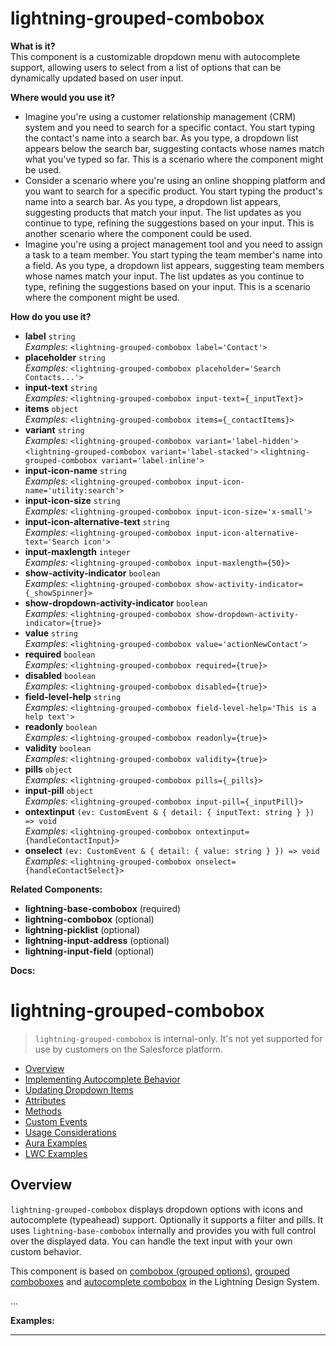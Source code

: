 # lightning-grouped-combobox

**What is it?**  
This component is a customizable dropdown menu with autocomplete support, allowing users to select from a list of options that can be dynamically updated based on user input.

**Where would you use it?**
- Imagine you're using a customer relationship management (CRM) system and you need to search for a specific contact. You start typing the contact's name into a search bar. As you type, a dropdown list appears below the search bar, suggesting contacts whose names match what you've typed so far. This is a scenario where the <lightning-grouped-combobox> component might be used.
- Consider a scenario where you're using an online shopping platform and you want to search for a specific product. You start typing the product's name into a search bar. As you type, a dropdown list appears, suggesting products that match your input. The list updates as you continue to type, refining the suggestions based on your input. This is another scenario where the <lightning-grouped-combobox> component could be used.
- Imagine you're using a project management tool and you need to assign a task to a team member. You start typing the team member's name into a field. As you type, a dropdown list appears, suggesting team members whose names match your input. The list updates as you continue to type, refining the suggestions based on your input. This is a scenario where the <lightning-grouped-combobox> component might be used.

**How do you use it?**
- **label** `string`  
  _Examples:_
    `<lightning-grouped-combobox label='Contact'>`
- **placeholder** `string`  
  _Examples:_
    `<lightning-grouped-combobox placeholder='Search Contacts...'>`
- **input-text** `string`  
  _Examples:_
    `<lightning-grouped-combobox input-text={_inputText}>`
- **items** `object`  
  _Examples:_
    `<lightning-grouped-combobox items={_contactItems}>`
- **variant** `string`  
  _Examples:_
    `<lightning-grouped-combobox variant='label-hidden'>`
    `<lightning-grouped-combobox variant='label-stacked'>`
    `<lightning-grouped-combobox variant='label-inline'>`
- **input-icon-name** `string`  
  _Examples:_
    `<lightning-grouped-combobox input-icon-name='utility:search'>`
- **input-icon-size** `string`  
  _Examples:_
    `<lightning-grouped-combobox input-icon-size='x-small'>`
- **input-icon-alternative-text** `string`  
  _Examples:_
    `<lightning-grouped-combobox input-icon-alternative-text='Search icon'>`
- **input-maxlength** `integer`  
  _Examples:_
    `<lightning-grouped-combobox input-maxlength={50}>`
- **show-activity-indicator** `boolean`  
  _Examples:_
    `<lightning-grouped-combobox show-activity-indicator={_showSpinner}>`
- **show-dropdown-activity-indicator** `boolean`  
  _Examples:_
    `<lightning-grouped-combobox show-dropdown-activity-indicator={true}>`
- **value** `string`  
  _Examples:_
    `<lightning-grouped-combobox value='actionNewContact'>`
- **required** `boolean`  
  _Examples:_
    `<lightning-grouped-combobox required={true}>`
- **disabled** `boolean`  
  _Examples:_
    `<lightning-grouped-combobox disabled={true}>`
- **field-level-help** `string`  
  _Examples:_
    `<lightning-grouped-combobox field-level-help='This is a help text'>`
- **readonly** `boolean`  
  _Examples:_
    `<lightning-grouped-combobox readonly={true}>`
- **validity** `boolean`  
  _Examples:_
    `<lightning-grouped-combobox validity={true}>`
- **pills** `object`  
  _Examples:_
    `<lightning-grouped-combobox pills={_pills}>`
- **input-pill** `object`  
  _Examples:_
    `<lightning-grouped-combobox input-pill={_inputPill}>`
- **ontextinput** `(ev: CustomEvent & { detail: { inputText: string } }) => void`  
  _Examples:_
    `<lightning-grouped-combobox ontextinput={handleContactInput}>`
- **onselect** `(ev: CustomEvent & { detail: { value: string } }) => void`  
  _Examples:_
    `<lightning-grouped-combobox onselect={handleContactSelect}>`

**Related Components:**
- **lightning-base-combobox** (required)
- **lightning-combobox** (optional)
- **lightning-picklist** (optional)
- **lightning-input-address** (optional)
- **lightning-input-field** (optional)

**Docs:**
# lightning-grouped-combobox

> `lightning-grouped-combobox` is internal-only. It's not yet supported for use by customers on the Salesforce platform.

-   [Overview](#overview)
-   [Implementing Autocomplete Behavior](#implementing-autocomplete-behavior)
-   [Updating Dropdown Items](#updating-dropdown-items)
-   [Attributes](#attributes)
-   [Methods](#methods)
-   [Custom Events](#custom-events)
-   [Usage Considerations](#usage-considerations)
-   [Aura Examples](#aura-examples)
-   [LWC Examples](#lwc-examples)

## Overview

`lightning-grouped-combobox` displays dropdown options with icons and autocomplete (typeahead) support. Optionally it supports a filter and pills. It uses `lightning-base-combobox` internally and provides you with full control over the displayed data. You can handle the text input with your own custom behavior.

This component is based on [combobox (grouped options)](https://lightningdesignsystem.com/components/combobox/#Grouped-options), [grouped comboboxes](<https://lightningdesignsystem.com/components/combobox/#Grouped-Comboboxes-(Cross-entity-Polymorphic)>) and [autocomplete combobox](https://lightningdesignsystem.com/components/combobox/#Autocomplete-Combobox) in the Lightning Design System.

...

**Examples:**


---
